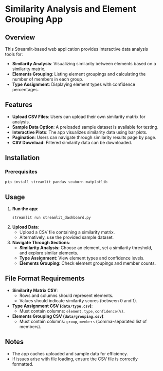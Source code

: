 # Similarity Analysis and Element Grouping App

## Overview

This Streamlit-based web application provides interactive data analysis tools for:

- **Similarity Analysis**: Visualizing similarity between elements based on a similarity matrix.
- **Elements Grouping**: Listing element groupings and calculating the number of members in each group.
- **Type Assignment**: Displaying element types with confidence percentages.


## Features

- **Upload CSV Files**: Users can upload their own similarity matrix for analysis.
- **Sample Data Option**: A preloaded sample dataset is available for testing.
- **Interactive Plots**: The app visualizes similarity data using bar plots.
- **Pagination**: Users can navigate through similarity results page by page.
- **CSV Download**: Filtered similarity data can be downloaded.

## Installation

### Prerequisites

```bash
pip install streamlit pandas seaborn matplotlib
```

## Usage

1. **Run the app**:
   ```bash
   streamlit run streamlit_dashboard.py
   ```
2. **Upload Data**:
   - Upload a CSV file containing a similarity matrix.
   - Alternatively, use the provided sample dataset.
3. **Navigate Through Sections**:
   - **Similarity Analysis**: Choose an element, set a similarity threshold, and explore similar elements.
   - **Type Assignment**: View element types and confidence levels.
   - **Elements Grouping**: Check element groupings and member counts.

## File Format Requirements

- **Similarity Matrix CSV**:
  - Rows and columns should represent elements.
  - Values should indicate similarity scores (between 0 and 1).
- **Type Assignment CSV (`data/type.csv`)**:
  - Must contain columns: `element`, `type`, `confidence(%)`.
- **Elements Grouping CSV (`data/grouping.csv`)**:
  - Must contain columns: `group`, `members` (comma-separated list of members).

## Notes

- The app caches uploaded and sample data for efficiency.
- If issues arise with file loading, ensure the CSV file is correctly formatted.
